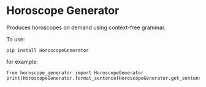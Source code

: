 # Horoscope Generator

Produces horoscopes on demand using context-free grammar. 

To use:

`pip install HoroscopeGenerator`

for example:
```
from horoscope_generator import HoroscopeGenerator
print(HoroscopeGenerator.format_sentence(HoroscopeGenerator.get_sentence()))
```
